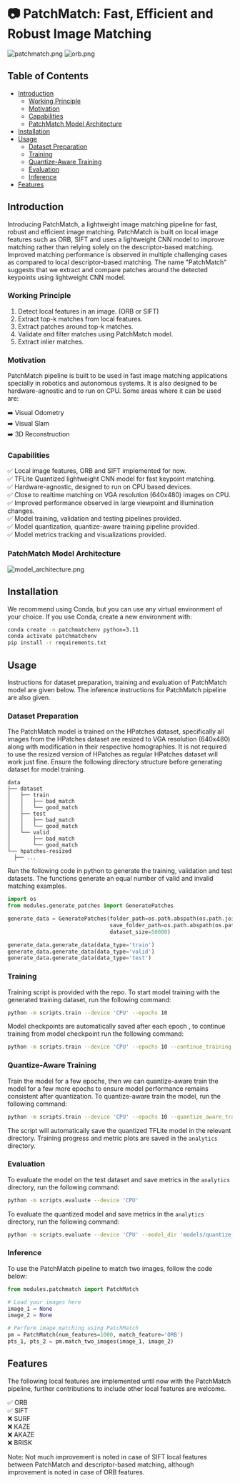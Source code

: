 # :camera: PatchMatch: Fast, Efficient and Robust Image Matching

![patchmatch.png](media/patchmatch.png)
![orb.png](media/orb.png)

## Table of Contents
- [Introduction](#introduction)
  - [Working Principle](#working-principle)
  - [Motivation](#motivation)
  - [Capabilities](#capabilities)
  - [PatchMatch Model Architecture](#patchmatch-model-architecture)
- [Installation](#installation)
- [Usage](#usage)
  - [Dataset Preparation](#dataset-preparation)
  - [Training](#training)
  - [Quantize-Aware Training](#quantize-aware-training)
  - [Evaluation](#evaluation)
  - [Inference](#inference)
- [Features](#features)

## Introduction
Introducing PatchMatch, a lightweight image matching pipeline for fast,
robust and efficient image matching. PatchMatch is built on local image
features such as ORB, SIFT and uses a lightweight CNN model to improve
matching rather than relying solely on the descriptor-based matching.
Improved matching performance is observed in multiple challenging cases
as compared to local descriptor-based matching. The name "PatchMatch"
suggests that we extract and compare patches around the detected keypoints using
lightweight CNN model.

### Working Principle
1. Detect local features in an image. (ORB or SIFT)
2. Extract top-k matches from local features.
3. Extract patches around top-k matches.
4. Validate and filter matches using PatchMatch model.
5. Extract inlier matches.

### Motivation
PatchMatch pipeline is built to be used in fast image matching
applications specially in robotics and autonomous systems. It is also
designed to be hardware-agnostic and to run on CPU. Some areas
where it can be used are:

:arrow_right: Visual Odometry <br />
:arrow_right: Visual Slam <br />
:arrow_right: 3D Reconstruction <br /> 

### Capabilities
:white_check_mark: Local image features, ORB and SIFT implemented for now. <br />
:white_check_mark: TFLite Quantized lightweight CNN model for fast keypoint matching. <br />
:white_check_mark: Hardware-agnostic, designed to run on CPU based devices. <br />
:white_check_mark: Close to realtime matching on VGA resolution (640x480) images on CPU. <br />
:white_check_mark: Improved performance observed in large viewpoint and illumination changes. <br />
:white_check_mark: Model training, validation and testing pipelines provided. <br />
:white_check_mark: Model quantization, quantize-aware training pipeline provided. <br />
:white_check_mark: Model metrics tracking and visualizations provided. <br />

### PatchMatch Model Architecture
![model_architecture.png](media/model_architecture.png)

## Installation
We recommend using Conda, but you can use any virtual environment of your choice.
If you use Conda, create a new environment with:

```bash 
conda create -n patchmatchenv python=3.11
conda activate patchmatchenv
pip install -r requirements.txt
```

## Usage
Instructions for dataset preparation, training and evaluation of PatchMatch model
are given below. The inference instructions for PatchMatch pipeline are also given.

### Dataset Preparation
The PatchMatch model is trained on the HPatches dataset, specifically all images from the
HPatches dataset are resized to VGA resolution (640x480) along with modification in their respective
homographies. It is not required to use the resized version of HPatches as regular HPatches dataset will work
just fine. Ensure the following directory structure before generating dataset for model training.

```
data
├── dataset
│   ├── train
│   │   ├── bad_match
│   │   └── good_match
│   ├── test
│   │   ├── bad_match
│   │   └── good_match
│   └── valid
│       ├── bad_match
│       └── good_match
└── hpatches-resized
  ├── ...
```

Run the following code in python to generate the training, validation and test datasets. The functions generate
an equal number of valid and invalid matching examples.

```python
import os
from modules.generate_patches import GeneratePatches

generate_data = GeneratePatches(folder_path=os.path.abspath(os.path.join('..', 'data/hpatches-resized')),
                                save_folder_path=os.path.abspath(os.path.join('..', 'data/dataset')),
                                dataset_size=50000)

generate_data.generate_data(data_type='train')
generate_data.generate_data(data_type='valid')
generate_data.generate_data(data_type='test')
```

### Training
Training script is provided with the repo. To start model training with the generated training dataset, run the 
following command:

```bash
python -m scripts.train --device 'CPU' --epochs 10
```

Model checkpoints are automatically saved after each epoch , to continue training from model checkpoint
run the following command:

```bash
python -m scripts.train --device 'CPU' --epochs 10 --continue_training 'True'
```

### Quantize-Aware Training
Train the model for a few epochs, then we can quantize-aware train the model for a few more epochs to 
ensure model performance remains consistent after quantization. To quantize-aware train the model, run the
following command:

```bash
python -m scripts.train --device 'CPU' --epochs 10 --quantize_aware_training 'True'
```

The script will automatically save the quantized TFLite model in the relevant directory. Training progress and metric
plots are saved in the ```analytics``` directory.

### Evaluation
To evaluate the model on the test dataset and save metrics in the ```analytics``` directory, run the following
command:

```bash
python -m scripts.evaluate --device 'CPU'
```

To evaluate the quantized model and save metrics in the ```analytics``` directory, run the following command:

```bash
python -m scripts.evaluate --device 'CPU' --model_dir 'models/quantize_aware_model_checkpoint' --quantized_model 'True'
```

### Inference
To use the PatchMatch pipeline to match two images, follow the code below:

```python
from modules.patchmatch import PatchMatch

# Load your images here
image_1 = None
image_2 = None

# Perform image matching using PatchMatch
pm = PatchMatch(num_features=1000, match_feature='ORB')
pts_1, pts_2 = pm.match_two_images(image_1, image_2)
```

## Features
The following local features are implemented until now with the PatchMatch pipeline,
further contributions to include other local features are welcome.

:white_check_mark: ORB <br />
:white_check_mark: SIFT <br />
:x: SURF <br />
:x: KAZE <br />
:x: AKAZE <br />
:x: BRISK <br />

Note: Not much improvement is noted in case of SIFT local features between PatchMatch and
descriptor-based matching, although improvement is noted in case of ORB features.

